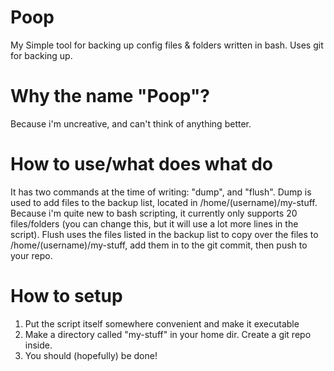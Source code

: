 # Poop

My Simple tool for backing up config files & folders written in bash.
Uses git for backing up.
# Why the name "Poop"?

Because i'm uncreative, and can't think of anything better.

# How to use/what does what do

It has two commands at the time of writing: "dump", and "flush".
Dump is used to add files to the backup list, located in /home/(username)/my-stuff. Because i'm quite new to bash scripting, it currently only supports 20 files/folders (you can change this, but it will use a lot more lines in the script). Flush uses the files listed in the backup list to copy over the files to /home/(username)/my-stuff, add them in to the git commit, then push to your repo.

# How to setup

1. Put the script itself somewhere convenient and make it executable
2. Make a directory called "my-stuff" in your home dir. Create a git repo inside.
3. You should (hopefully) be done!
